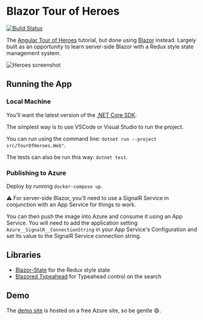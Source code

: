 # Blazor Tour of Heroes

[![Build Status](https://travis-ci.org/georgemathieson/blazor-tour-of-heroes.svg?branch=master)](https://travis-ci.org/georgemathieson/blazor-tour-of-heroes)

The [Angular Tour of Heroes](https://angular.io/tutorial) tutorial, but done using [Blazor](https://dotnet.microsoft.com/apps/aspnet/web-apps/blazor) instead. Largely built as an opportunity to learn server-side Blazor with a Redux style state management system.

![Heroes screenshot](/screenshots/heroes.png)

## Running the App

### Local Machine
You'll want the latest version of the [.NET Core SDK](https://dotnet.microsoft.com/download/dotnet-core).

The simplest way is to use VSCode or Visual Studio to run the project.

You can run using the command line: `dotnet run --project src/TourOfHeroes.Web"`.

The tests can also be run this way: `dotnet test`.

### Publishing to Azure
Deploy by running `docker-compose up`.

⚠️ For server-side Blazor, you'll need to use a SignalR Service in conjunction with an App Service for things to work.

You can then push the image into Azure and consume it using an App Service. You will need to add the application setting `Azure__SignalR__ConnectionString` in your App Service's Configuration and set its value to the SignalR Service connection string. 

## Libraries

* [Blazor-State](https://github.com/TimeWarpEngineering/blazor-state) for the Redux style state
* [Blazored Typeahead](https://github.com/Blazored/Typeahead) for Typeahead control on the search

## Demo
The [demo site](https://blazor-tour-of-heroes.azurewebsites.net/) is hosted on a free Azure site, so be gentle 😄.
